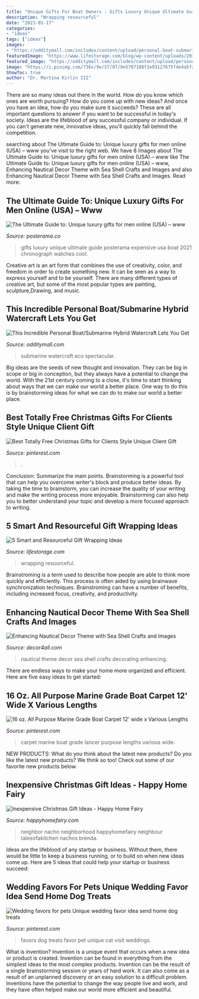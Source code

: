 ```yaml
---
title: "Unique Gifts For Boat Owners : Gifts Luxury Unique Ultimate Guide Posterama Expensive Usa Boat 2021 Chronograph Watches Cool"
description: "Wrapping resourceful"
date: "2023-01-17"
categories:
- "ideas"
tags: ["ideas"]
images:
- "https://odditymall.com/includes/content/upload/personal-boat-submarine-hybrid-watercraft-3327.jpg"
featuredImage: "https://www.lifestorage.com/blog/wp-content/uploads/2016/12/five-simple-ways-wrap-gifts-pinterest.jpg"
featured_image: "https://odditymall.com/includes/content/upload/personal-boat-submarine-hybrid-watercraft-3327.jpg"
image: "https://i.pinimg.com/736x/9e/57/07/9e5707188f1e93127675fde4a5f24a0e--unique-wedding-favors-wedding-crafts.jpg"
ShowToc: true
author: "Dr. Martina Kirlin III"
---
```



There are so many ideas out there in the world. How do you know which ones are worth pursuing? How do you come up with new ideas? And once you have an idea, how do you make sure it succeeds? These are all important questions to answer if you want to be successful in today's society. Ideas are the lifeblood of any successful company or individual. If you can't generate new, innovative ideas, you'll quickly fall behind the competition.

	

		
searching about The Ultimate Guide to: Unique luxury gifts for men online (USA) – www you've visit to the right web. We have 8 Images about The Ultimate Guide to: Unique luxury gifts for men online (USA) – www like The Ultimate Guide to: Unique luxury gifts for men online (USA) – www, Enhancing Nautical Decor Theme with Sea Shell Crafts and Images and also Enhancing Nautical Decor Theme with Sea Shell Crafts and Images. Read more:
		
    
## The Ultimate Guide To: Unique Luxury Gifts For Men Online (USA) – Www

<img loading=lazy src="https://cdn.shopify.com/s/files/1/0166/0736/files/576730744727016985_07cc987afc40_1024x1024.jpg?2568676299163675589" onerror="this.onerror=null;this.src='https://tse1.mm.bing.net/th?id=OIP.koZHrAMyLStQveA6FjiBiwHaHa&amp;pid=15.1';" alt="The Ultimate Guide to: Unique luxury gifts for men online (USA) – www">

_Source: posterama.co_

>gifts luxury unique ultimate guide posterama expensive usa boat 2021 chronograph watches cool. 

	

Creative art is an art form that combines the use of creativity, color, and freedom in order to create something new. It can be seen as a way to express yourself and to be yourself. There are many different types of creative art, but some of the most popular types are painting, sculpture,Drawing, and music.

    
## This Incredible Personal Boat/Submarine Hybrid Watercraft Lets You Get

<img loading=lazy src="https://odditymall.com/includes/content/upload/personal-boat-submarine-hybrid-watercraft-3327.jpg" onerror="this.onerror=null;this.src='https://tse3.mm.bing.net/th?id=OIP.O5bOOIl0VGqHq_XWmJuHDgHaE7&amp;pid=15.1';" alt="This Incredible Personal Boat/Submarine Hybrid Watercraft Lets You Get">

_Source: odditymall.com_

>submarine watercraft eco spectacular. 

	

Big ideas are the seeds of new thought and innovation. They can be big in scope or big in conception, but they always have a potential to change the world. With the 21st century coming to a close, it's time to start thinking about ways that we can make our world a better place. One way to do this is by brainstorming ideas for what we can do to make our world a better place.

    
## Best Totally Free Christmas Gifts For Clients Style Unique Client Gift

<img loading=lazy src="https://i.pinimg.com/736x/75/51/74/7551740897917ebcf8099bb6bd54ca83.jpg" onerror="this.onerror=null;this.src='https://tse3.mm.bing.net/th?id=OIP.1YKX5fs2DH_spkk-0gQZwwHaLH&amp;pid=15.1';" alt="Best Totally Free Christmas Gifts for Clients Style Unique Client Gift">

_Source: pinterest.com_

>. 

	

Conclusion: Summarize the main points.
Brainstorming is a powerful tool that can help you overcome writer's block and produce better ideas. By taking the time to brainstorm, you can increase the quality of your writing and make the writing process more enjoyable. Brainstorming can also help you to better understand your topic and develop a more focused approach to writing.

    
## 5 Smart And Resourceful Gift Wrapping Ideas

<img loading=lazy src="https://www.lifestorage.com/blog/wp-content/uploads/2016/12/five-simple-ways-wrap-gifts-pinterest.jpg" onerror="this.onerror=null;this.src='https://tse2.mm.bing.net/th?id=OIP.wB83P3JUNjWsyiC_K98q2AHaLH&amp;pid=15.1';" alt="5 Smart and Resourceful Gift Wrapping Ideas">

_Source: lifestorage.com_

>wrapping resourceful. 

	

Brainstroming is a term used to describe how people are able to think more quickly and efficiently. This process is often aided by using brainwave synchronization techniques. Brainstroming can have a number of benefits, including increased focus, creativity, and productivity.

    
## Enhancing Nautical Decor Theme With Sea Shell Crafts And Images

<img loading=lazy src="http://www.decor4all.com/wp-content/uploads/2013/06/nautical-decor-ideas-decorating-theme-6.jpg" onerror="this.onerror=null;this.src='https://tse3.mm.bing.net/th?id=OIP.ryNmkX8CXVk8G6blStoY8AHaGS&amp;pid=15.1';" alt="Enhancing Nautical Decor Theme with Sea Shell Crafts and Images">

_Source: decor4all.com_

>nautical theme decor sea shell crafts decorating enhancing. 

	

There are endless ways to make your home more organized and efficient. Here are five easy ideas to get started:

    
## 16 Oz. All Purpose Marine Grade Boat Carpet 12&#039; Wide X Various Lengths

<img loading=lazy src="https://i.pinimg.com/736x/eb/73/64/eb7364c72a72d7fa53014d8cedc68dc5.jpg" onerror="this.onerror=null;this.src='https://tse1.mm.bing.net/th?id=OIP.0BuKpzSvfHDSsiie1wsh_QHaMY&amp;pid=15.1';" alt="16 oz. All Purpose Marine Grade Boat Carpet 12&#039; wide x Various Lengths">

_Source: pinterest.com_

>carpet marine boat grade lancer purpose lengths various wide. 

	

NEW PRODUCTS: What do you think about the latest new products?
Do you like the latest new products? We think so too! Check out some of our favorite new products below.

    
## Inexpensive Christmas Gift Ideas - Happy Home Fairy

<img loading=lazy src="https://happyhomefairy.com/wp-content/uploads/2011/12/cheap-gift-41.jpg" onerror="this.onerror=null;this.src='https://tse4.mm.bing.net/th?id=OIP.p0mFPkK-24rk4w6d9kR5zQHaLG&amp;pid=15.1';" alt="Inexpensive Christmas Gift Ideas - Happy Home Fairy">

_Source: happyhomefairy.com_

>neighbor nacho neighborhood happyhomefairy neighbour talesofakitchen nachos brenda. 

	

Ideas are the lifeblood of any startup or business. Without them, there would be little to keep a business running, or to build on when new ideas come up. Here are 5 ideas that could help your startup or business succeed:

    
## Wedding Favors For Pets Unique Wedding Favor Idea Send Home Dog Treats

<img loading=lazy src="https://i.pinimg.com/736x/9e/57/07/9e5707188f1e93127675fde4a5f24a0e--unique-wedding-favors-wedding-crafts.jpg" onerror="this.onerror=null;this.src='https://tse1.mm.bing.net/th?id=OIP.BCJYEr-eGxxSLjI768H0kgHaE1&amp;pid=15.1';" alt="Wedding favors for pets Unique wedding favor idea send home dog treats">

_Source: pinterest.com_

>favors dog treats favor pet unique cat visit weddings. 

	

What is invention?
Invention is a unique event that occurs when a new idea or product is created. Invention can be found in everything from the simplest ideas to the most complex products. Invention can be the result of a single brainstorming session or years of hard work. It can also come as a result of an unplanned discovery or an easy solution to a difficult problem. Inventions have the potential to change the way people live and work, and they have often helped make our world more efficient and beautiful.

